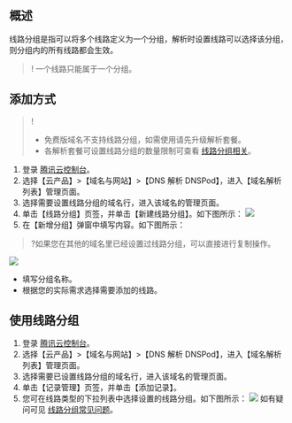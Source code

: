 ## 概述
线路分组是指可以将多个线路定义为一个分组，解析时设置线路可以选择该分组，则分组内的所有线路都会生效。
>! 一个线路只能属于一个分组。

## 添加方式
>!
>- 免费版域名不支持线路分组，如需使用请先升级解析套餐。
>- 各解析套餐可设置线路分组的数量限制可查看 [线路分组相关](https://cloud.tencent.com/document/product/302/12675#.E5.90.84.E8.A7.A3.E6.9E.90.E5.A5.97.E9.A4.90.E5.8F.AF.E8.AE.BE.E7.BD.AE.E7.BA.BF.E8.B7.AF.E5.88.86.E7.BB.84.E7.9A.84.E6.95.B0.E9.87.8F.E9.99.90.E5.88.B6.E6.98.AF.E5.A4.9A.E5.B0.91.EF.BC.9F)。
>
1. 登录 [腾讯云控制台](https://console.cloud.tencent.com)。
2. 选择【云产品】>【域名与网站】>【DNS 解析 DNSPod】，进入【域名解析列表】管理页面。
3. 选择需要设置线路分组的域名行，进入该域名的管理页面。
4. 单击【线路分组】页签，并单击【新建线路分组】。如下图所示：
![](https://main.qcloudimg.com/raw/be10cba13d5698d26f87591bf0a4d1e4.png)
5. 在【新增分组】弹窗中填写内容。如下图所示：
>?如果您在其他的域名里已经设置过线路分组，可以直接进行复制操作。
>
 ![](https://main.qcloudimg.com/raw/d3be894aa47cdd1df021b12b1521aeba.png)
 - 填写分组名称。
 - 根据您的实际需求选择需要添加的线路。
 

## 使用线路分组
1. 登录 [腾讯云控制台](https://console.cloud.tencent.com)。
2. 选择【云产品】>【域名与网站】>【DNS 解析 DNSPod】，进入【域名解析列表】管理页面。
3. 选择需要已设置线路分组的域名行，进入该域名的管理页面。
4. 单击【记录管理】页签，并单击【添加记录】。
5. 您可在线路类型的下拉列表中选择设置的线路分组。如下图所示：
![](https://main.qcloudimg.com/raw/ef3d96e53f8988f1b707a8998eeca947.png)
如有疑问可见 [线路分组常见问题](https://cloud.tencent.com/document/product/302/12675?)。
